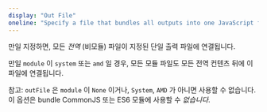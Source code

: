 ```yaml
---
display: "Out File"
oneline: "Specify a file that bundles all outputs into one JavaScript file. If `declaration` is true, also designates a file that bundles all .d.ts output."
---
```


만일 지정하면, 모든 _전역_ (비모듈) 파일이 지정된 단일 출력 파일에 연결됩니다.

만일 `module` 이 `system` 또는 `amd` 일 경우, 모든 모듈 파일도 모든 전역 컨텐츠 뒤에 이 파일에 연결됩니다.

참고: `outFile` 은 `module` 이 `None` 이거나, `System`, `AMD` 가 아니면 사용할 수 없습니다.
이 옵션은 bundle CommonJS 또는 ES6 모듈에 사용할 수 _없습니다_.
